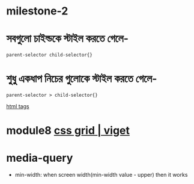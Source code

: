 # milestone-2

# সবগুলো চাইল্ডকে স্টাইল করতে গেলে-

`parent-selector child-selector{}`

# শুধু একধাপ নিচের গুলোকে স্টাইল করতে গেলে-

`parent-selector > child-selector{}`

[html tags](https://www.tutorialrepublic.com/html-reference/html5-tags.php)

# module8 [css grid | viget](https://www.viget.com/articles/getting-started-with-css-grid-part-1/)

# media-query

- min-width: when screen width(min-width value - upper) then it works
